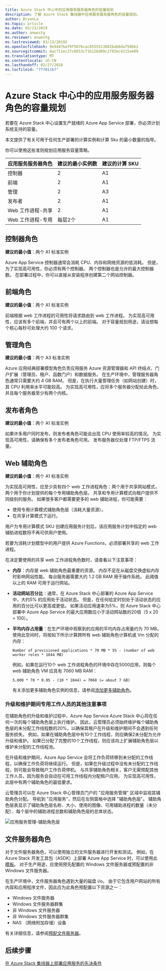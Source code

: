 ```yaml
---
title: Azure Stack 中心中的应用服务服务器角色的容量规划
description: 了解 Azure Stack 集线器中应用服务服务器角色的容量规划。
author: BryanLa
ms.topic: article
ms.date: 03/13/2019
ms.author: anwestg
ms.reviewer: anwestg
ms.lastreviewed: 03/13/20192
ms.openlocfilehash: 9e9447baf9f5676cac8555513682bab8da750bb2
ms.sourcegitcommit: 4ac711ec37c6653c71b126d09c1f93ec4215a489
ms.translationtype: MT
ms.contentlocale: zh-CN
ms.lasthandoff: 02/27/2020
ms.locfileid: "77701167"
---
```

# <a name="capacity-planning-for-app-service-server-roles-in-azure-stack-hub"></a>Azure Stack 中心中的应用服务服务器角色的容量规划

若要在 Azure Stack 中心设置生产就绪的 Azure App Service 部署，你必须计划系统支持的容量。  

本文提供了有关可用于任何生产部署的计算实例和计算 Sku 的最小数量的指导。

你可以使用这些准则规划应用服务容量策略。

| 应用服务服务器角色 | 建议的最小实例数 | 建议的计算 SKU|
| --- | --- | --- |
| 控制器 | 2 | A1 |
| 前端 | 2 | A1 |
| 管理 | 2 | A3 |
| 发布者 | 2 | A1 |
| Web 工作进程-共享 | 2 | A1 |
| Web 工作进程-专用 | 每层2个 | A1 |

## <a name="controller-role"></a>控制器角色

**建议的最小值**：两个 A1 标准实例

Azure App Service 控制器通常会消耗 CPU、内存和网络资源的低消耗。 但是，为了实现高可用性，你必须有两个控制器。 两个控制器也是允许的最大控制器数。 在部署过程中，你可以直接从安装程序创建第二个网站控制器。

## <a name="front-end-role"></a>前端角色

**建议的最小值**：两个 A1 标准实例

前端根据 web 工作进程的可用性将请求路由到 web 工作进程。 为实现高可用性，应该有多个前端，并且可有两个以上的前端。 对于容量规划用途，请设想每个核心每秒可处理大约 100 个请求。

## <a name="management-role"></a>管理角色

**建议的最小值**：两个 A3 标准实例

Azure 应用经典部署模型角色负责应用服务 Azure 资源管理器和 API 终结点、门户扩展（管理员、租户、函数门户）和数据服务。 在生产环境中，管理服务器角色通常只需要大约 4 GB RAM。 但是，在执行大量管理任务（如网站创建）时，其 CPU 利用率水平可能较高。 为实现高可用性，应将多个服务器分配给此角色，并且每个服务器至少有两个内核。

## <a name="publisher-role"></a>发布者角色

**建议的最小值**：两个 A1 标准实例

如果许多用户同时发布，则发布者角色可能会出现 CPU 使用率较高的情况。 为实现高可用性，请确保有多个发布者角色可用。 发布服务器仅处理 FTP/FTPS 流量。

## <a name="web-worker-role"></a>Web 辅助角色

**建议的最小值**：两个 A1 标准实例

为实现高可用性，应至少具有四个 web 工作进程角色：两个用于共享网站模式，两个用于你计划提供的每个专用辅助角色层。 共享和专用计算模式向租户提供不同级别的服务。 如果很多客户都需要更多的 web 辅助进程，你可能需要：

- 使用专用计算模式辅助角色层（消耗大量资源）。
- 在共享计算模式下运行。

用户为专用计算模式 SKU 创建应用服务计划后，该应用服务计划中指定的 web 辅助进程数将不再可供用户使用。

若要为消耗计划模型中的用户提供 Azure Functions，必须部署共享的 web 工作进程。

在决定要使用的共享 web 工作进程角色数时，请查看以下注意事项：

- **内存**：内存是 web 辅助角色最重要的资源。 内存不足在从磁盘交换虚拟内存时影响网站性能。 每台服务器需要大约 1.2 GB RAM 用于操作系统。 此阈值以上的 RAM 可用于运行网站。
- **活动网站百分比**：通常，在 Azure Stack 中心部署的 Azure App Service 中，大约5% 的应用处于活动状态。 但是，在任何给定时刻处于活动状态的应用的百分比可以更高或更低。 如果活动应用速率为5%，则 Azure Stack 中心部署中 Azure App Service 的最大应用数应小于活动网站数的20倍（5 x 20 = 100）。
- **平均内存占用量**：在生产环境中观察到的应用的平均内存占用量约为 70 MB。 使用此空间时，将按如下所示计算跨所有 web 辅助角色计算机或 Vm 分配的内存：

   `Number of provisioned applications * 70 MB * 5% - (number of web worker roles * 1044 MB)`

   例如，如果在运行10个 web 工作进程角色的环境中存在5000应用，则每个 web 辅助角色 VM 应具有 7060 MB RAM：

   `5,000 * 70 * 0.05 - (10 * 1044) = 7060 (= about 7 GB)`

   有关添加更多辅助角色实例的信息，请参阅[添加更多辅助角色](azure-stack-app-service-add-worker-roles.md)。

### <a name="additional-considerations-for-dedicated-workers-during-upgrade-and-maintenance"></a>升级和维护期间专用工作人员的其他注意事项

在辅助角色的升级和维护过程中，Azure App Service Azure Stack 中心将在任何一次的每个辅助角色层上执行维护。  因此，云管理员必须始终维护每个辅助角色层的未分配工作线程数的20%，以确保其租户在升级和维护期间不会遇到任何服务损失。  例如，如果在辅助角色层中有10个工作线程，则应确保2未分配为允许升级和维护。 如果已分配了完整的10个工作线程，则应该向上扩展辅助角色层以维护未分配的工作线程池。 

在升级和维护期间，Azure App Service 会将工作负荷转移到未分配的工作线程，以确保工作负荷将继续运行。 但是，如果在升级过程中没有未分配的工作线程，则可能会导致租户工作负荷停机。 与共享辅助角色相关，客户无需预配其他工作人员，因为服务会自动在可用工作线程内分配租户应用。 为实现高可用性，此层中有两个辅助角色的最低要求。

云管理员可以在 Azure Stack 中心管理员门户的 "应用服务管理" 区域中监视其辅助角色分配。 导航到 "应用服务"，然后在左侧窗格中选择 "辅助角色层"。 辅助角色层表显示了辅助角色层名称、大小、使用的图像、可用辅助进程的数量（未分配）、每个层中的辅助进程总数和辅助角色层的总体状态。

![应用服务管理-辅助角色层][1]

## <a name="file-server-role"></a>文件服务器角色

对于文件服务器角色，可以使用独立的文件服务器进行开发和测试。 例如，在 Azure Stack 开发工具包（ASDK）上部署 Azure App Service 时，可以使用此[模板](https://aka.ms/appsvconmasdkfstemplate)。  对于生产用途，应使用预先配置的 Windows 文件服务器或预配置的非 Windows 文件服务器。

在生产环境中，文件服务器角色遇到大量的磁盘 i/o。 由于它包含用户网站的所有内容和应用程序文件，因此应为此角色预配置以下资源之一：

- Windows 文件服务器
- Windows 文件服务器群集
- 非 Windows 文件服务器
- 非 Windows 文件服务器群集
- NAS （网络附加存储）设备

有关详细信息，请参阅[预配文件服务器](azure-stack-app-service-before-you-get-started.md#prepare-the-file-server)。

## <a name="next-steps"></a>后续步骤

[在 Azure Stack 集线器上部署应用服务的先决条件](azure-stack-app-service-before-you-get-started.md)

<!--Image references-->
[1]: ./media/azure-stack-app-service-capacity-planning/worker-tier-allocation.png